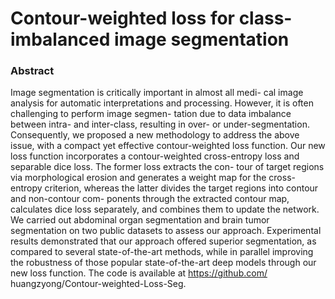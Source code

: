 # Contour-weighted loss for class-imbalanced image segmentation

### Abstract
Image segmentation is critically important in almost all medi- cal image analysis for automatic interpretations and processing. However, it is often challenging to perform image segmen- tation due to data imbalance between intra- and inter-class, resulting in over- or under-segmentation. Consequently, we proposed a new methodology to address the above issue, with a compact yet effective contour-weighted loss function. Our new loss function incorporates a contour-weighted cross-entropy loss and separable dice loss. The former loss extracts the con- tour of target regions via morphological erosion and generates a weight map for the cross-entropy criterion, whereas the latter divides the target regions into contour and non-contour com- ponents through the extracted contour map, calculates dice loss separately, and combines them to update the network. We carried out abdominal organ segmentation and brain tumor segmentation on two public datasets to assess our approach. Experimental results demonstrated that our approach offered superior segmentation, as compared to several state-of-the-art methods, while in parallel improving the robustness of those popular state-of-the-art deep models through our new loss function. The code is available at https://github.com/ huangzyong/Contour-weighted-Loss-Seg.


